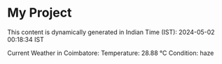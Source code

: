 # My Project

This content is dynamically generated in Indian Time (IST): 2024-05-02 00:18:34 IST


Current Weather in Coimbatore:
Temperature: 28.88 °C
Condition: haze
